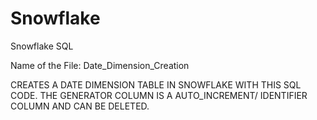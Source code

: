 # Snowflake
Snowflake SQL 

Name of the File: Date_Dimension_Creation

CREATES A DATE DIMENSION TABLE IN SNOWFLAKE WITH THIS SQL CODE. THE GENERATOR COLUMN IS A AUTO_INCREMENT/ IDENTIFIER COLUMN AND CAN BE DELETED.

